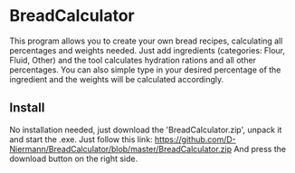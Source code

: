 # BreadCalculator

This program allows you to create your own bread recipes, calculating all percentages and weights needed. Just add ingredients (categories: Flour, Fluid, Other) and the tool calculates hydration rations and all other percentages. You can also simple type in your desired percentage of the ingredient and the weights will be calculated accordingly. 

## Install

No installation needed, just download the 'BreadCalculator.zip', unpack it and start the .exe.
Just follow this link: https://github.com/D-Niermann/BreadCalculator/blob/master/BreadCalculator.zip
And press the download button on the right side.



